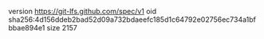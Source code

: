 version https://git-lfs.github.com/spec/v1
oid sha256:4d156ddeb2bad52d09a732bdaeefc185d1c64792e02756ec734a1bfbbae894e1
size 2157
